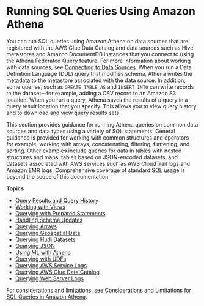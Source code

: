 # Running SQL Queries Using Amazon Athena<a name="querying-athena-tables"></a>

You can run SQL queries using Amazon Athena on data sources that are registered with the AWS Glue Data Catalog and data sources such as Hive metastores and Amazon DocumentDB instances that you connect to using the Athena Federated Query feature\. For more information about working with data sources, see [Connecting to Data Sources](work-with-data-stores.md)\. When you run a Data Definition Language \(DDL\) query that modifies schema, Athena writes the metadata to the metastore associated with the data source\. In addition, some queries, such as `CREATE TABLE AS` and `INSERT INTO` can write records to the dataset—for example, adding a CSV record to an Amazon S3 location\. When you run a query, Athena saves the results of a query in a query result location that you specify\. This allows you to view query history and to download and view query results sets\.

This section provides guidance for running Athena queries on common data sources and data types using a variety of SQL statements\. General guidance is provided for working with common structures and operators—for example, working with arrays, concatenating, filtering, flattening, and sorting\. Other examples include queries for data in tables with nested structures and maps, tables based on JSON\-encoded datasets, and datasets associated with AWS services such as AWS CloudTrail logs and Amazon EMR logs\. Comprehensive coverage of standard SQL usage is beyond the scope of this documentation\.

**Topics**
+ [Query Results and Query History](querying.md)
+ [Working with Views](views.md)
+ [Querying with Prepared Statements](querying-with-prepared-statements.md)
+ [Handling Schema Updates](handling-schema-updates-chapter.md)
+ [Querying Arrays](querying-arrays.md)
+ [Querying Geospatial Data](querying-geospatial-data.md)
+ [Querying Hudi Datasets](querying-hudi.md)
+ [Querying JSON](querying-JSON.md)
+ [Using ML with Athena](querying-mlmodel.md)
+ [Querying with UDFs](querying-udf.md)
+ [Querying AWS Service Logs](querying-AWS-service-logs.md)
+ [Querying AWS Glue Data Catalog](querying-glue-catalog.md)
+ [Querying Web Server Logs](querying-web-server-logs.md)

For considerations and limitations, see [Considerations and Limitations for SQL Queries in Amazon Athena](other-notable-limitations.md)\.